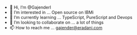 - 👋 Hi, I’m @GajenderI
- 👀 I’m interested in ... Open source on IBMi
- 🌱 I’m currently learning ... TypeScript, PureScript and Devops
- 💞️ I’m looking to collaborate on ... a lot of things
- 📫 How to reach me ... gajender@eradani.com

<!---
GajenderI/GajenderI is a ✨ special ✨ repository because its `README.md` (this file) appears on your GitHub profile.
You can click the Preview link to take a look at your changes.
--->
